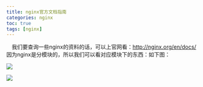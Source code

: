 ```yaml
---
title: nginx官方文档指南
categories: nginx   
toc: true  
tags: [nginx]
---
```




&emsp;我们要查询一些nginx的资料的话，可以上官网看：http://nginx.org/en/docs/
因为nginx是分模块的，所以我们可以看对应模块下的东西：如下图：

![](http://ols7leonh.bkt.clouddn.com//assert/img/linux/nginx/module/1.png)

![](http://ols7leonh.bkt.clouddn.com//assert/img/linux/nginx/module/2.png)

